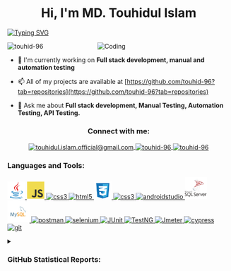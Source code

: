 <h1 align="center">Hi, I'm MD. Touhidul Islam</h1>

<a href="https://git.io/typing-svg">
    <img src="https://readme-typing-svg.demolab.com?font=Fira+Code&weight=200&size=18&duration=3000&pause=&color=9AAD24&vCenter=true&multiline=true&width=435&height=60&lines=A+passionate+Full+Stack+Developer+%26+SQA;Engineer+from+Bangladesh."
        alt="Typing SVG" />
</a>

<img align="right" alt="Coding" width="300"
    src="https://miro.medium.com/v2/resize:fit:720/format:webp/0*8HVwTXeE0s4ClEVp.jpeg">

<p align="left">
    <img src="https://komarev.com/ghpvc/?username=touhid-96&label=Profile%20views&color=0e75b6&style=flat"
        alt="touhid-96" />
</p>

- 🔭 I'm currently working on **Full stack development, manual and automation testing**

- 📫 All of my projects are available at [https://github.com/touhid-96?tab=repositories](https://github.com/touhid-96?tab=repositories)

- 💬 Ask me about **Full stack development, Manual Testing, Automation Testing, API Testing.**

<h3 align="center">
    Connect with me:
</h3>
<p align="center">
    <a href="mailto:touhidul.islam.official@gmail.com">
        <img align="center"
        src="https://img.shields.io/badge/Gmail-lightgrey?style=flat&logo=gmail"
        alt="touhidul.islam.official@gmail.com" height="30" width="80" />
    </a>
    <a href="https://github.com/touhid-96" target="blank">
        <img align="center"
            src="https://raw.githubusercontent.com/rahuldkjain/github-profile-readme-generator/master/src/images/icons/Social/github.svg"
            alt="touhid-96" height="30" width="40" />
    </a>
    <a href="https://www.linkedin.com/in/touhidul-islam-81b192231" target="blank">
        <img align="center"
            src="https://raw.githubusercontent.com/rahuldkjain/github-profile-readme-generator/master/src/images/icons/Social/linked-in-alt.svg"
            alt="touhid-96" height="30" width="40" />
    </a>
</p>

<h3 align="left">
    Languages and Tools:
</h3>
<p align="left">
    <a href="https://www.java.com" target="_blank" rel="noreferrer">
        <img src="https://raw.githubusercontent.com/devicons/devicon/master/icons/java/java-original.svg" alt="java"
            width="40" height="40" /> 
    </a>
    <a href="https://developer.mozilla.org/en-US/docs/Web/JavaScript" target="_blank" rel="noreferrer">
        <img src="https://raw.githubusercontent.com/devicons/devicon/master/icons/javascript/javascript-original.svg"
            alt="javascript" width="40" height="40" />
    </a>
    <a href="https://www.php.net/" target="_blank" rel="noreferrer">
        <img src="https://cdn.jsdelivr.net/gh/devicons/devicon/icons/php/php-original.svg"
            alt="css3" width="40" height="40" />
    </a>
    <a href="https://www.w3.org/html/" target="_blank" rel="noreferrer">
        <img src="https://cdn.jsdelivr.net/gh/devicons/devicon/icons/html5/html5-original.svg"
            alt="html5" width="40" height="40" />
    </a>
    <a href="https://www.w3schools.com/css/" target="_blank" rel="noreferrer">
        <img src="https://github.com/touhid-96/touhid-96/blob/main/resources/css-3.png"
            alt="css3" width="40" height="40" />
    </a>
    <a href="https://laravel.com/" target="_blank" rel="noreferrer">
        <img src="https://laravel.com/img/logotype.min.svg"
            alt="css3" width="40" height="40" />
    </a>
    <a href="https://developer.android.com" target="_blank" rel="noreferrer">
        <img src="https://cdn.jsdelivr.net/gh/devicons/devicon/icons/androidstudio/androidstudio-original.svg"
            alt="androidstudio" width="40" height="40" />
    </a>
    <a href="https://www.tutorialspoint.com/ms_sql_server/index.htm" target="_blank" rel="noreferrer">
        <img src="https://github.com/touhid-96/touhid-96/blob/main/resources/ms-sql.jpg"
            alt="mssql" width="50" height="50" />
    </a>
    <a href="https://www.mysql.com/" target="_blank" rel="noreferrer">
        <img src="https://github.com/touhid-96/touhid-96/blob/main/resources/mysql.jpg"
            alt="mysql" width="50" height="50" />
    </a>
    <a href="https://postman.com" target="_blank" rel="noreferrer">
        <img src="https://www.vectorlogo.zone/logos/getpostman/getpostman-icon.svg" alt="postman" width="40"
            height="40" />
    </a>
    <a href="https://www.selenium.dev" target="_blank" rel="noreferrer">
        <img src="https://raw.githubusercontent.com/detain/svg-logos/780f25886640cef088af994181646db2f6b1a3f8/svg/selenium-logo.svg"
            alt="selenium" width="40" height="40" />
    </a>
    <a href="https://junit.org/" target="_blank" rel="noreferrer">
        <img src="https://avatars.githubusercontent.com/u/874086?s=200&v=4"
            alt="JUnit" width="40" height="40" />
    </a>
    <a href="https://testng.org" target="_blank" rel="noreferrer">
        <img src="https://e7.pngegg.com/pngimages/640/776/png-clipart-testng-logo-software-testing-software-framework-computer-icons-automation-testing-angle-text.png"
            alt="TestNG" width="80" height="40" />
    </a>
    <a href="https://jmeter.apache.org/" target="_blank" rel="noreferrer">
        <img src="http://jmeter.apache.org/images/jmeter.png"
            alt="Jmeter" width="120" height="40" />
    </a>
    <a href="https://www.cypress.io" target="_blank" rel="noreferrer">
        <img src="https://raw.githubusercontent.com/simple-icons/simple-icons/6e46ec1fc23b60c8fd0d2f2ff46db82e16dbd75f/icons/cypress.svg"
            alt="cypress" width="40" height="40" />
    </a>
    <a href="https://git-scm.com/" target="_blank" rel="noreferrer">
        <img src="https://www.vectorlogo.zone/logos/git-scm/git-scm-icon.svg" alt="git" width="40" height="40" />
    </a>
</p>

<details>
    <summary>
        <strong>
            <h3>
                GitHub Statistical Reports:
            </h3>
        </strong>
    </summary>
    <br>
    <table border="0">
        <tr>
            <td colspan="2" align="center">
                <img align="center"
                    src="https://github-readme-stats.vercel.app/api/top-langs?username=touhid-96&show_icons=true&locale=en&layout=compact&theme=dark"
                    alt="touhid-96" />
            </td>
        </tr>
        <tr>
            <td>
                <img align="center"
                    src="https://github-readme-stats.vercel.app/api?username=touhid-96&show_icons=true&locale=en&hide=contribs,prs&theme=tokyonight"
                    alt="touhid-96" />
            </td>
            <td>
                <img align="center" 
                    src="https://github-readme-streak-stats.herokuapp.com/?user=touhid-96&theme=merko"
                    alt="touhid-96" />
            </td>
        </tr>
    </table>
</details>
